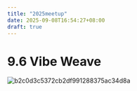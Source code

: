 ```yaml
---
title: "2025meetup"
date: 2025-09-08T16:54:27+08:00
draft: true
---
```


# 9.6 Vibe Weave

![b2c0d3c5372cb2df991288375ac34d8a](https://zhuyaguang-1308110266.cos.ap-shanghai.myqcloud.com/img/b2c0d3c5372cb2df991288375ac34d8a.jpg)

